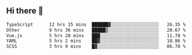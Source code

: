 ## Hi there 👋

<!--START_SECTION:waka-->

```txt
TypeScript      12 hrs 15 mins  ██████▓░░░░░░░░░░░░░░░░░░   26.35 %
Other           9 hrs 36 mins   █████▒░░░░░░░░░░░░░░░░░░░   20.67 %
Vue.js          5 hrs 28 mins   ███░░░░░░░░░░░░░░░░░░░░░░   11.78 %
YAML            5 hrs 2 mins    ██▓░░░░░░░░░░░░░░░░░░░░░░   10.86 %
SCSS            3 hrs 9 mins    █▓░░░░░░░░░░░░░░░░░░░░░░░   06.78 %
```

<!--END_SECTION:waka-->
